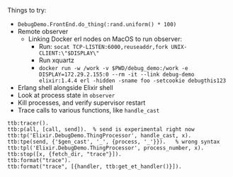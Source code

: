 Things to try:

* `DebugDemo.FrontEnd.do_thing(:rand.uniform() * 100)`
* Remote observer
  - Linking Docker erl nodes on MacOS to run observer:
    - Run: `socat TCP-LISTEN:6000,reuseaddr,fork UNIX-CLIENT:\"$DISPLAY\"`
    - Run xquartz
    - `docker run -w /work -v $PWD/debug_demo:/work -e DISPLAY=172.29.2.155:0 --rm -it --link debug-demo elixir:1.4.4 erl -hidden -sname foo -setcookie debugthis123`
* Erlang shell alongside Elixir shell
* Look at process state in `observer`
* Kill processes, and verify supervisor restart
* Trace calls to various functions, like `handle_cast`

```
ttb:tracer().
ttb:p(all, [call, send]).  % send is experimental right now
ttb:tp('Elixir.DebugDemo.ThingProcessor', handle_cast, x).
ttb:tpe(send, {'$gen_cast', '_', {process, '_'}}).   % wrong syntax
ttb:tpl('Elixir.DebugDemo.ThingProcessor', process_number, x).
ttb:stop([x, {fetch_dir, "trace"}]).
ttb:format("trace").
ttb:format("trace", [{handler, ttb:get_et_handler()}]).
```
